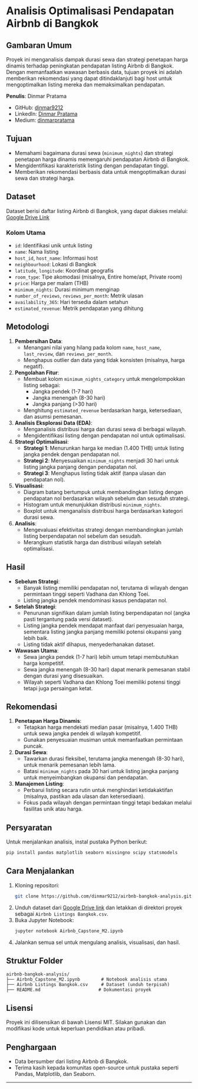 # Analisis Optimalisasi Pendapatan Airbnb di Bangkok

## Gambaran Umum
Proyek ini menganalisis dampak durasi sewa dan strategi penetapan harga dinamis terhadap peningkatan pendapatan listing Airbnb di Bangkok. Dengan memanfaatkan wawasan berbasis data, tujuan proyek ini adalah memberikan rekomendasi yang dapat ditindaklanjuti bagi host untuk mengoptimalkan listing mereka dan memaksimalkan pendapatan.

**Penulis**: Dinmar Pratama  
- GitHub: [dinmar9212](https://github.com/dinmar9212)  
- LinkedIn: [Dinmar Pratama](https://www.linkedin.com/in/dinmar-pratama-2516b8224/)  
- Medium: [dinmarpratama](https://medium.com/@dinmarpratama)

## Tujuan
- Memahami bagaimana durasi sewa (`minimum_nights`) dan strategi penetapan harga dinamis memengaruhi pendapatan Airbnb di Bangkok.
- Mengidentifikasi karakteristik listing dengan pendapatan tinggi.
- Memberikan rekomendasi berbasis data untuk mengoptimalkan durasi sewa dan strategi harga.

## Dataset
Dataset berisi daftar listing Airbnb di Bangkok, yang dapat diakses melalui:  
[Google Drive Link](https://drive.google.com/drive/folders/1A_KBMRFTS5Mthpp46nulso679ML4ZwTF)

### Kolom Utama
- `id`: Identifikasi unik untuk listing
- `name`: Nama listing
- `host_id`, `host_name`: Informasi host
- `neighbourhood`: Lokasi di Bangkok
- `latitude`, `longitude`: Koordinat geografis
- `room_type`: Tipe akomodasi (misalnya, Entire home/apt, Private room)
- `price`: Harga per malam (THB)
- `minimum_nights`: Durasi minimum menginap
- `number_of_reviews`, `reviews_per_month`: Metrik ulasan
- `availability_365`: Hari tersedia dalam setahun
- `estimated_revenue`: Metrik pendapatan yang dihitung

## Metodologi
1. **Pembersihan Data**:
   - Menangani nilai yang hilang pada kolom `name`, `host_name`, `last_review`, dan `reviews_per_month`.
   - Menghapus outlier dan data yang tidak konsisten (misalnya, harga negatif).
2. **Pengolahan Fitur**:
   - Membuat kolom `minimum_nights_category` untuk mengelompokkan listing sebagai:
     - Jangka pendek (1-7 hari)
     - Jangka menengah (8-30 hari)
     - Jangka panjang (>30 hari)
   - Menghitung `estimated_revenue` berdasarkan harga, ketersediaan, dan asumsi pemesanan.
3. **Analisis Eksplorasi Data (EDA)**:
   - Menganalisis distribusi harga dan durasi sewa di berbagai wilayah.
   - Mengidentifikasi listing dengan pendapatan nol untuk optimalisasi.
4. **Strategi Optimalisasi**:
   - **Strategi 1**: Menurunkan harga ke median (1.400 THB) untuk listing jangka pendek dengan pendapatan nol.
   - **Strategi 2**: Menyesuaikan `minimum_nights` menjadi 30 hari untuk listing jangka panjang dengan pendapatan nol.
   - **Strategi 3**: Menghapus listing tidak aktif (tanpa ulasan dan pendapatan nol).
5. **Visualisasi**:
   - Diagram batang bertumpuk untuk membandingkan listing dengan pendapatan nol berdasarkan wilayah sebelum dan sesudah strategi.
   - Histogram untuk menunjukkan distribusi `minimum_nights`.
   - Boxplot untuk menganalisis distribusi harga berdasarkan kategori durasi sewa.
6. **Analisis**:
   - Mengevaluasi efektivitas strategi dengan membandingkan jumlah listing berpendapatan nol sebelum dan sesudah.
   - Merangkum statistik harga dan distribusi wilayah setelah optimalisasi.

## Hasil
- **Sebelum Strategi**:
   - Banyak listing memiliki pendapatan nol, terutama di wilayah dengan permintaan tinggi seperti Vadhana dan Khlong Toei.
   - Listing jangka pendek mendominasi kasus pendapatan nol.
- **Setelah Strategi**:
   - Penurunan signifikan dalam jumlah listing berpendapatan nol (angka pasti tergantung pada versi dataset).
   - Listing jangka pendek mendapat manfaat dari penyesuaian harga, sementara listing jangka panjang memiliki potensi okupansi yang lebih baik.
   - Listing tidak aktif dihapus, menyederhanakan dataset.
- **Wawasan Utama**:
   - Sewa jangka pendek (1-7 hari) lebih umum tetapi membutuhkan harga kompetitif.
   - Sewa jangka menengah (8-30 hari) dapat menarik pemesanan stabil dengan durasi yang disesuaikan.
   - Wilayah seperti Vadhana dan Khlong Toei memiliki potensi tinggi tetapi juga persaingan ketat.

## Rekomendasi
1. **Penetapan Harga Dinamis**:
   - Tetapkan harga mendekati median pasar (misalnya, 1.400 THB) untuk sewa jangka pendek di wilayah kompetitif.
   - Gunakan penyesuaian musiman untuk memanfaatkan permintaan puncak.
2. **Durasi Sewa**:
   - Tawarkan durasi fleksibel, terutama jangka menengah (8-30 hari), untuk menarik pemesanan lebih lama.
   - Batasi `minimum_nights` pada 30 hari untuk listing jangka panjang untuk menyeimbangkan okupansi dan pendapatan.
3. **Manajemen Listing**:
   - Perbarui listing secara rutin untuk menghindari ketidakaktifan (misalnya, pastikan ada ulasan dan ketersediaan).
   - Fokus pada wilayah dengan permintaan tinggi tetapi bedakan melalui fasilitas unik atau harga.

## Persyaratan
Untuk menjalankan analisis, instal pustaka Python berikut:
```bash
pip install pandas matplotlib seaborn missingno scipy statsmodels
```

## Cara Menjalankan
1. Kloning repositori:
   ```bash
   git clone https://github.com/dinmar9212/airbnb-bangkok-analysis.git
   ```
2. Unduh dataset dari [Google Drive link](https://drive.google.com/drive/folders/1A_KBMRFTS5Mthpp46nulso679ML4ZwTF) dan letakkan di direktori proyek sebagai `Airbnb Listings Bangkok.csv`.
3. Buka Jupyter Notebook:
   ```bash
   jupyter notebook Airbnb_Capstone_M2.ipynb
   ```
4. Jalankan semua sel untuk mengulang analisis, visualisasi, dan hasil.

## Struktur Folder
```
airbnb-bangkok-analysis/
├── Airbnb_Capstone_M2.ipynb        # Notebook analisis utama
├── Airbnb Listings Bangkok.csv     # Dataset (unduh terpisah)
├── README.md                      # Dokumentasi proyek
```

## Lisensi
Proyek ini dilisensikan di bawah Lisensi MIT. Silakan gunakan dan modifikasi kode untuk keperluan pendidikan atau pribadi.

## Penghargaan
- Data bersumber dari listing Airbnb di Bangkok.
- Terima kasih kepada komunitas open-source untuk pustaka seperti Pandas, Matplotlib, dan Seaborn.

---
